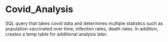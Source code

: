 # Covid_Analysis

SQL query that takes covid data and determines multiple statistics such as population vaccinated over time, infection rates, death rates. In addition, creates a temp
table for additional analysis later.
